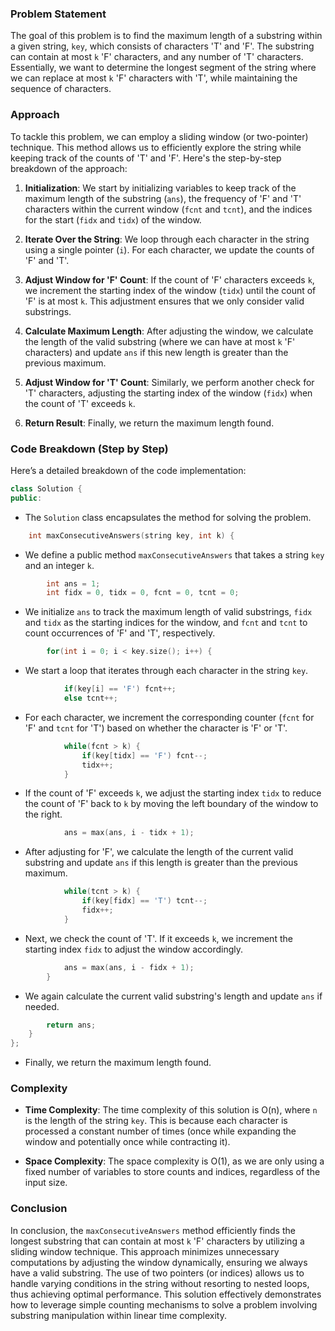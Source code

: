 ### Problem Statement

The goal of this problem is to find the maximum length of a substring within a given string, `key`, which consists of characters 'T' and 'F'. The substring can contain at most `k` 'F' characters, and any number of 'T' characters. Essentially, we want to determine the longest segment of the string where we can replace at most `k` 'F' characters with 'T', while maintaining the sequence of characters.

### Approach

To tackle this problem, we can employ a sliding window (or two-pointer) technique. This method allows us to efficiently explore the string while keeping track of the counts of 'T' and 'F'. Here's the step-by-step breakdown of the approach:

1. **Initialization**: We start by initializing variables to keep track of the maximum length of the substring (`ans`), the frequency of 'F' and 'T' characters within the current window (`fcnt` and `tcnt`), and the indices for the start (`fidx` and `tidx`) of the window.

2. **Iterate Over the String**: We loop through each character in the string using a single pointer (`i`). For each character, we update the counts of 'F' and 'T'.

3. **Adjust Window for 'F' Count**: If the count of 'F' characters exceeds `k`, we increment the starting index of the window (`tidx`) until the count of 'F' is at most `k`. This adjustment ensures that we only consider valid substrings.

4. **Calculate Maximum Length**: After adjusting the window, we calculate the length of the valid substring (where we can have at most `k` 'F' characters) and update `ans` if this new length is greater than the previous maximum.

5. **Adjust Window for 'T' Count**: Similarly, we perform another check for 'T' characters, adjusting the starting index of the window (`fidx`) when the count of 'T' exceeds `k`.

6. **Return Result**: Finally, we return the maximum length found.

### Code Breakdown (Step by Step)

Here’s a detailed breakdown of the code implementation:

```cpp
class Solution {
public:
```
- The `Solution` class encapsulates the method for solving the problem.

```cpp
    int maxConsecutiveAnswers(string key, int k) {
```
- We define a public method `maxConsecutiveAnswers` that takes a string `key` and an integer `k`.

```cpp
        int ans = 1;
        int fidx = 0, tidx = 0, fcnt = 0, tcnt = 0;
```
- We initialize `ans` to track the maximum length of valid substrings, `fidx` and `tidx` as the starting indices for the window, and `fcnt` and `tcnt` to count occurrences of 'F' and 'T', respectively.

```cpp
        for(int i = 0; i < key.size(); i++) {
```
- We start a loop that iterates through each character in the string `key`.

```cpp
            if(key[i] == 'F') fcnt++;
            else tcnt++;
```
- For each character, we increment the corresponding counter (`fcnt` for 'F' and `tcnt` for 'T') based on whether the character is 'F' or 'T'.

```cpp
            while(fcnt > k) {
                if(key[tidx] == 'F') fcnt--;
                tidx++;
            }
```
- If the count of 'F' exceeds `k`, we adjust the starting index `tidx` to reduce the count of 'F' back to `k` by moving the left boundary of the window to the right.

```cpp
            ans = max(ans, i - tidx + 1);
```
- After adjusting for 'F', we calculate the length of the current valid substring and update `ans` if this length is greater than the previous maximum.

```cpp
            while(tcnt > k) {
                if(key[fidx] == 'T') tcnt--;
                fidx++;
            }
```
- Next, we check the count of 'T'. If it exceeds `k`, we increment the starting index `fidx` to adjust the window accordingly.

```cpp
            ans = max(ans, i - fidx + 1);            
        }
```
- We again calculate the current valid substring's length and update `ans` if needed.

```cpp
        return ans;
    }
};
```
- Finally, we return the maximum length found.

### Complexity

- **Time Complexity**: The time complexity of this solution is O(n), where `n` is the length of the string `key`. This is because each character is processed a constant number of times (once while expanding the window and potentially once while contracting it).
  
- **Space Complexity**: The space complexity is O(1), as we are only using a fixed number of variables to store counts and indices, regardless of the input size.

### Conclusion

In conclusion, the `maxConsecutiveAnswers` method efficiently finds the longest substring that can contain at most `k` 'F' characters by utilizing a sliding window technique. This approach minimizes unnecessary computations by adjusting the window dynamically, ensuring we always have a valid substring. The use of two pointers (or indices) allows us to handle varying conditions in the string without resorting to nested loops, thus achieving optimal performance. This solution effectively demonstrates how to leverage simple counting mechanisms to solve a problem involving substring manipulation within linear time complexity.